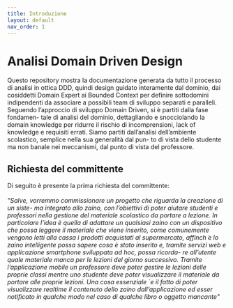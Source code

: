 ```yaml
---
title: Introduzione
layout: default
nav_order: 1
---
```

# Analisi Domain Driven Design
Questo repository mostra la documentazione generata da tutto il processo di analisi in ottica DDD, quindi design guidato interamente dal dominio, dai cosiddetti Domain Expert ai Bounded Context per definire sottodomini indipendenti da associare a possibili team di sviluppo separati e paralleli.
Seguendo l’approccio di sviluppo Domain Driven, si è partiti dalla fase fondamen-
tale di analisi del dominio, dettagliando e snocciolando la domain knowledge per
ridurre il rischio di incomprensioni, lack of knowledge e requisiti errati. Siamo
partiti dall’analisi dell’ambiente scolastico, semplice nella sua generalità dal pun-
to di vista dello studente ma non banale nei meccanismi, dal punto di vista del
professore. 
## Richiesta del committente 
Di seguito è presente la prima richiesta del committente: 
<br> <br>
<i>
"Salve, vorremmo commissionare un progetto che riguarda la creazione di un siste-
ma integrato allo zaino, con l’obiettivi di poter aiutare studenti e professori nella
gestione del materiale scolastico da portare a lezione. In particolare l’idea è quella
di adattare un qualsiasi zaino con un dispositivo che possa leggere il materiale che
viene inserito, come comunemente vengono letti alla cassa i prodotti acquistati al
supermercato, affinch ́e lo zaino intelligente possa sapere cosa è stato inserito e,
tramite servizi web e applicazione smartphone sviluppata ad hoc, possa ricorda-
re all’utente quale materiale manca per le lezioni del giorno successivo. Tramite
l’applicazione mobile un professore deve poter gestire le lezioni delle proprie classi
mentre uno studente deve poter visualizzare il materiale da portare alle proprie
lezioni. Una cosa essenziale `e il fatto di poter visualizzare realtime il contenuto
dello zaino dall’applicazione ed esser notificato in qualche modo nel caso di qualche
libro o oggetto mancante"
</i>

